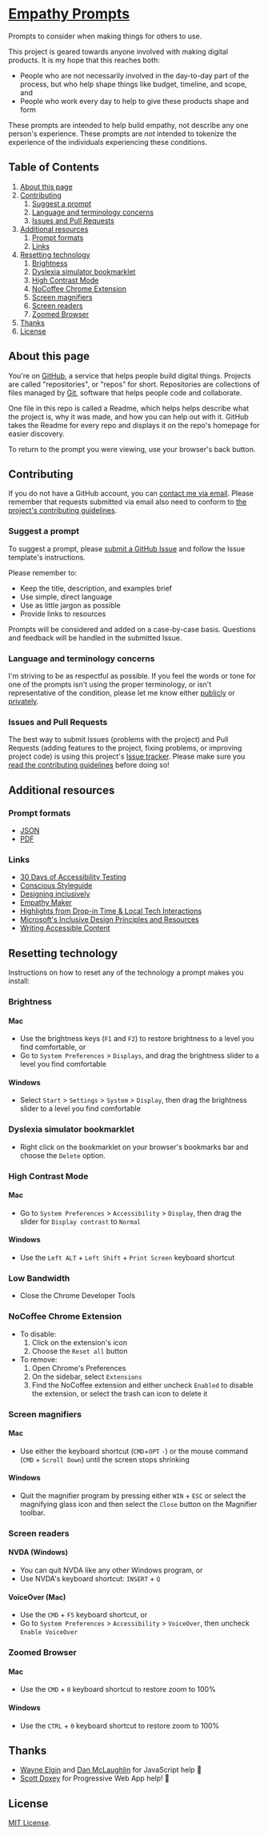 # [Empathy Prompts](http://empathyprompts.net/)

Prompts to consider when making things for others to use.

This project is geared towards anyone involved with making digital products. It is my hope that this reaches both:

- People who are not necessarily involved in the day-to-day part of the process, but who help shape things like budget, timeline, and scope, and
- People who work every day to help to give these products shape and form

These prompts are intended to help build empathy, not describe any one person's experience. These prompts are <em>not</em> intended to tokenize the experience of the individuals experiencing these conditions.


## Table of Contents

1. [About this page](#about-this-page)
1. [Contributing](#contributing)
    1. [Suggest a prompt](#suggest-a-prompt)
    1. [Language and terminology concerns](#language-and-terminology-concerns)
    1. [Issues and Pull Requests](#issues-and-pull-requests)
1. [Additional resources](#additional-resources)
    1. [Prompt formats](#prompt-formats)
    1. [Links](#links)
1. [Resetting technology](#resetting-technology)
    1. [Brightness](#brightness)
    1. [Dyslexia simulator bookmarklet](#dyslexia-simulator-bookmarklet)
    1. [High Contrast Mode](#high-contrast-mode)
    1. [NoCoffee Chrome Extension](#nocoffee-chrome-extension)
    1. [Screen magnifiers](#screen-magnifiers)
    1. [Screen readers](#screen-readers)
    1. [Zoomed Browser](#zoomed-browser)
1. [Thanks](#thanks)
1. [License](#license)


## About this page

You're on [GitHub](https://github.com/), a service that helps people build digital things. Projects are called "repositories", or "repos" for short. Repositories are collections of files managed by [Git](https://git-scm.com/), software that helps people code and collaborate.

One file in this repo is called a Readme, which helps helps describe what the project is, why it was made, and how you can help out with it. GitHub takes the Readme for every repo and displays it on the repo's homepage for easier discovery.

To return to the prompt you were viewing, use your browser's back button.


## Contributing

If you do not have a GitHub account, you can [contact me via email](https://github.com/ericwbailey/empathy-prompts/blob/master/AUTHORS). Please remember that requests submitted via email also need to conform to [the project's contributing guidelines](https://github.com/ericwbailey/empathy-prompts/blob/master/CONTRIBUTING.md).


### Suggest a prompt

To suggest a prompt, please [submit a GitHub Issue](https://github.com/ericwbailey/empathy-prompts/issues) and follow the Issue template's instructions.

Please remember to:

- Keep the title, description, and examples brief
- Use simple, direct language
- Use as little jargon as possible
- Provide links to resources

Prompts will be considered and added on a case-by-case basis. Questions and feedback will be handled in the submitted Issue.

### Language and terminology concerns

I'm striving to be as respectful as possible. If you feel the words or tone for one of the prompts isn't using the proper terminology, or isn't representative of the condition, please let me know either [publicly](https://github.com/ericwbailey/empathy-prompts/labels/%5BType%5D%20Terminology) or [privately](https://github.com/ericwbailey/empathy-prompts/blob/master/AUTHORS).

### Issues and Pull Requests

The best way to submit Issues (problems with the project) and Pull Requests (adding features to the project, fixing problems, or improving project code) is using this project's [Issue tracker](https://github.com/ericwbailey/empathy-prompts/issues). Please make sure you [read the contributing guidelines](https://github.com/ericwbailey/empathy-prompts/blob/master/CONTRIBUTING.md) before doing so!


## Additional resources

### Prompt formats
- [JSON](https://github.com/ericwbailey/empathy-prompts/blob/master/source/content.json)
- [PDF](http://empathyprompts.net/static/downloads/empathy-prompt-cards.pdf)

### Links
- [30 Days of Accessibility Testing](https://dojo.ministryoftesting.com/lessons/30-days-of-accessibility-testing)
- [Conscious Styleguide](http://consciousstyleguide.com/)
- [Designing inclusively](https://medium.com/simple-human/designing-inclusively-5442ca2850ba)
- [Empathy Maker](http://maya-benari.com/empathy-maker/)
- [Highlights from Drop-in Time & Local Tech Interactions](https://storify.com/jessamyn/highlights-from-drop-in-time)
- [Microsoft's Inclusive Design Principles and Resources](https://www.microsoft.com/en-us/design/inclusive)
- [Writing Accessible Content](https://foxland.fi/writing-accessible-content/)


## Resetting technology

Instructions on how to reset any of the technology a prompt makes you install:

### Brightness

#### Mac

- Use the brightness keys (`F1` and `F2`) to restore brightness to a level you find comfortable, or
- Go to `System Preferences` > `Displays`, and drag the brightness slider to a level you find comfortable

#### Windows

- Select `Start` > `Settings` > `System` > `Display`, then drag the brightness slider to a level you find comfortable

### Dyslexia simulator bookmarklet
- Right click on the bookmarklet on your browser's bookmarks bar and choose the `Delete` option.

### High Contrast Mode

#### Mac

- Go to `System Preferences` > `Accessibility` > `Display`, then drag the slider for `Display contrast` to `Normal`

#### Windows

- Use the `Left ALT` + `Left Shift` + `Print Screen` keyboard shortcut

### Low Bandwidth

- Close the Chrome Developer Tools

### NoCoffee Chrome Extension

- To disable:
    1. Click on the extension's icon
    1. Choose the `Reset all` button
- To remove:
    1. Open Chrome's Preferences
    1. On the sidebar, select `Extensions`
    1. Find the NoCoffee extension and either uncheck `Enabled` to disable the extension, or select the trash can icon to delete it

### Screen magnifiers

#### Mac

- Use either the keyboard shortcut (`CMD`+`OPT` `-`) or the mouse command (`CMD` + `Scroll Down`) until the screen stops shrinking

#### Windows

- Quit the magnifier program by pressing either `WIN` + `ESC` or select the magnifying glass icon and then select the `Close` button on the Magnifier toolbar.

### Screen readers

#### NVDA (Windows)

- You can quit NVDA like any other Windows program, or
- Use NVDA's keyboard shortcut: `INSERT` + `Q`

#### VoiceOver (Mac)

- Use the `CMD` + `F5` keyboard shortcut, or
- Go to `System Preferences` > `Accessibility` > `VoiceOver`, then uncheck `Enable VoiceOver`

### Zoomed Browser

#### Mac

- Use the `CMD` + `0` keyboard shortcut to restore zoom to 100%

#### Windows

- Use the `CTRL` + `0` keyboard shortcut to restore zoom to 100%


## Thanks

- [Wayne Elgin](https://github.com/esjay) and [Dan McLaughlin](https://github.com/danielsmc) for JavaScript help 🎉
- [Scott Doxey](https://github.com/neogeek/) for Progressive Web App help! 🍟


## License

[MIT License](https://raw.githubusercontent.com/ericwbailey/empathy-prompts/master/LICENSE).